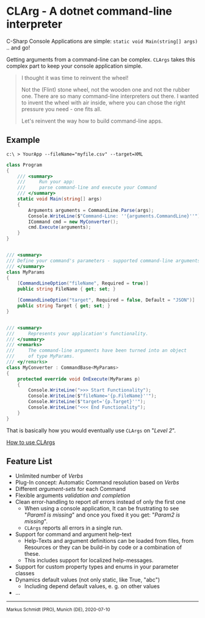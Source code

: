 # CLArg - A dotnet command-line interpreter

C-Sharp Console Applications are simple:  `static void Main(string[] args)` ..  and go!

Getting arguments from a command-line can be complex. `CLArgs` takes this complex part to keep your console application simple.

> I thought it was time to reinvent the wheel!
>
> Not the (Flint) stone wheel, not the wooden one and not the rubber one. There are so many command-line interpreters out there. I wanted to invent the wheel with air inside, where you can chose the right pressure you need - one fits all. 
>
> Let's reinvent the way how to build command-line apps.

## Example

`c:\ > YourApp --fileName="myfile.csv" --target=XML`


```csharp
class Program
{
    /// <summary>
	/// 	Run your app: 
    ///		parse command-line and execute your Command
	/// </summary>
    static void Main(string[] args)
    {
        Arguments arguments = CommandLine.Parse(args);
        Console.WriteLine($"Command-Line: ''{arguments.CommandLine}''");
        ICommand cmd = new MyConverter();
        cmd.Execute(arguments);
    }
}


/// <summary>
/// Define your command's parameters - supported command-line arguments.
/// </summary>
class MyParams
{
    [CommandLineOption("fileName", Required = true)]
    public string FileName { get; set; }

    [CommandLineOption("target", Required = false, Default = "JSON")]
    public string Target { get; set; }
}


/// <summary>
/// 	Represents your application's functionality.
/// </summary>
/// <remarks>
/// 	The command-line arguments have been turned into an object
/// 	of type MyParams.
/// <y/remarks>
class MyConverter : CommandBase<MyParams>
{
    protected override void OnExecute(MyParams p)
    {
        Console.WriteLine(">>> Start Functionality");
        Console.WriteLine($"fileName='{p.FileName}''");
        Console.WriteLine($"target='{p.Target}''");
        Console.WriteLine("<<< End Functionality");
    }
}
```

That is basically how you would eventually use `CLArgs` on "*Level 2*".

[How to use CLArgs](doc/index.md)

## Feature List

* Unlimited number of *Verbs*
* Plug-In concept: Automatic Command resolution based on *Verbs*
* Different *argument-sets* for each Command
* Flexible arguments *validation and completion*
* Clean error-handling to report *all* errors instead of only the first one
  * When using a console application, 
    It can be frustrating to see "*Param1 is missing*" and 
    once you fixed it you get: "*Param2 is missing*".
  * `CLArgs` reports all errors in a single run.
* Support for command and argument help-text
  * Help-Texts and argument definitions can be loaded from files, from Resources or they can be build-in by code or a combination of these. 
  * This includes support for localized help-messages.
* Support for custom property types and enums in your parameter classes
* Dynamics default values (not only static, like True, "abc")
  * Including depend default values, e. g. on other values
* ...
<hr/>
<sub>Markus Schmidt (PRO), Munich (DE), 2020-07-10</sub>
